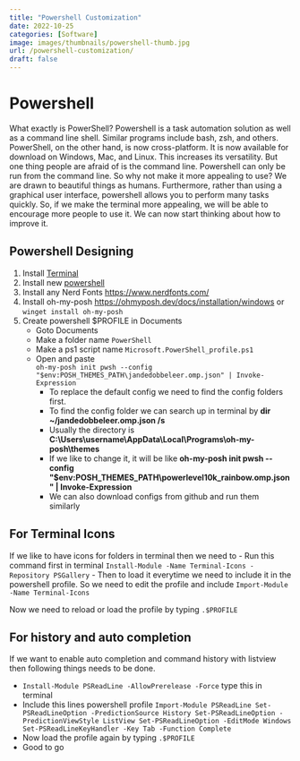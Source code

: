 ```yaml
---
title: "Powershell Customization"
date: 2022-10-25
categories: [Software]
image: images/thumbnails/powershell-thumb.jpg
url: /powershell-customization/
draft: false
---
```


# Powershell
What exactly is PowerShell? Powershell is a task automation solution as well as a command line shell. Similar programs include bash, zsh, and others. PowerShell, on the other hand, is now cross-platform. It is now available for download on Windows, Mac, and Linux. This increases its versatility. But one thing people are afraid of is the command line. Powershell can only be run from the command line. So why not make it more appealing to use? We are drawn to beautiful things as humans. Furthermore, rather than using a graphical user interface, powershell allows you to perform many tasks quickly. So, if we make the terminal more appealing, we will be able to encourage more people to use it. We can now start thinking about how to improve it.

## Powershell Designing
1. Install [Terminal](https://github.com/microsoft/terminal/releases)
2. Install new [powershell](https://github.com/PowerShell/PowerShell/releases)
3. Install any Nerd Fonts https://www.nerdfonts.com/
4. Install oh-my-posh https://ohmyposh.dev/docs/installation/windows or 
	`winget install oh-my-posh`
5. Create powershell $PROFILE in Documents
    - Goto Documents
    - Make a folder name `PowerShell`
    - Make a ps1 script name ```Microsoft.PowerShell_profile.ps1```
    - Open and paste  
        ```oh-my-posh init pwsh --config "$env:POSH_THEMES_PATH\jandedobbeleer.omp.json" | Invoke-Expression```
        - To replace the default config we need to find the config folders first.
        - To find the config folder we can search up in terminal by
            **dir ~/jandedobbeleer.omp.json /s**
        - Usually the directory is 
            **C:\Users\username\AppData\Local\Programs\oh-my-posh\themes**
        - If we like to change it, it will be like
            **oh-my-posh init pwsh --config "$env:POSH_THEMES_PATH\powerlevel10k_rainbow.omp.json" | Invoke-Expression**
        - We can also download configs from github and run them similarly

## For Terminal Icons

 If we like to have icons for folders in terminal then we need to
    - Run this command first in terminal
	 `Install-Module -Name Terminal-Icons -Repository PSGallery`
    - Then to load it everytime we need to include it in the powershell profile. So we need to edit the profile and include
	 `Import-Module -Name Terminal-Icons`

Now we need to reload or load the profile by typing `.$PROFILE`

## For history and auto completion

If we want to enable auto completion and command history with listview then following things needs to be done.
 -  `Install-Module PSReadLine -AllowPrerelease -Force`
	 type this in terminal
   - Include this lines powershell profile ```Import-Module PSReadLine Set-PSReadLineOption -PredictionSource History Set-PSReadLineOption -PredictionViewStyle ListView Set-PSReadLineOption -EditMode Windows Set-PSReadLineKeyHandler -Key Tab -Function Complete```
- Now load the profile again by typing ```.$PROFILE```
-  Good to go